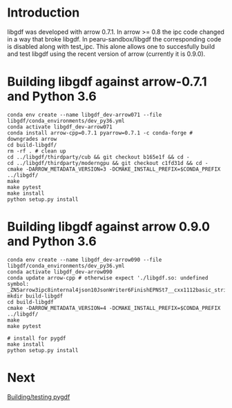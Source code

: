 # Introduction

libgdf was developed with arrow 0.7.1. In arrow >= 0.8 the ipc code changed in a way that broke libgdf.
In pearu-sandbox/libgdf the corresponding code is disabled along with test_ipc. This alone allows one to
succesfully build and test libgdf using the recent version of arrow (currently it is 0.9.0).

# Building libgdf against arrow-0.7.1 and Python 3.6

```
conda env create --name libgdf_dev-arrow071 --file libgdf/conda_environments/dev_py36.yml
conda activate libgdf_dev-arrow071
conda install arrow-cpp=0.7.1 pyarrow=0.7.1 -c conda-forge # downgrades arrow
cd build-libgdf/
rm -rf . # clean up
cd ../libgdf/thirdparty/cub && git checkout b165e1f && cd -
cd ../libgdf/thirdparty/moderngpu && git checkout c1fd31d && cd -
cmake -DARROW_METADATA_VERSION=3 -DCMAKE_INSTALL_PREFIX=$CONDA_PREFIX ../libgdf/
make
make pytest
make install
python setup.py install
```


# Building libgdf against arrow 0.9.0 and Python 3.6

```
conda env create --name libgdf_dev-arrow090 --file libgdf/conda_environments/dev_py36.yml
conda activate libgdf_dev-arrow090
conda update arrow-cpp # otherwise expect './libgdf.so: undefined symbol: _ZN5arrow3ipc8internal4json10JsonWriter6FinishEPNSt7__cxx1112basic_stringIcSt11char_traitsIcESaIcEEE'
mkdir build-libgdf
cd build-libgdf
cmake -DARROW_METADATA_VERSION=4 -DCMAKE_INSTALL_PREFIX=$CONDA_PREFIX ../libgdf/
make
make pytest

# install for pygdf
make install
python setup.py install
```

# Next

[Building/testing pygdf](README-pygdf.md)
